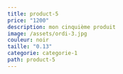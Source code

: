 ```yaml
---
title: product-5
price: "1200"
description: mon cinquième produit
image: /assets/ordi-3.jpg
couleur: noir
taille: "0.13"
categorie: categorie-1
path: product-5
---
```

